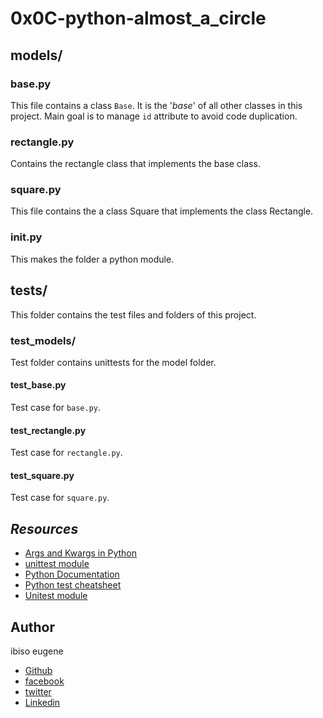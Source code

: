 # 0x0C-python-almost_a_circle


## models/

### base.py
This file contains a class ``` Base ```. It is the '*base*' of all other classes in this project. Main goal is to manage ``` id ``` attribute to avoid code duplication.

### rectangle.py
Contains the rectangle class that implements the base class. 

### square.py
This file contains the a class Square that implements the class Rectangle.

###  __init__.py
This makes the folder a python module.

## tests/
This folder contains the test files and folders of this project.

### test_models/
Test folder contains unittests for the model folder.

#### test_base.py
Test case  for ```base.py```.

#### test_rectangle.py
Test case for ```rectangle.py```.

#### test_square.py
Test case for ```square.py```.

## *Resources*

* [Args and Kwargs in Python](https://intranet.alxswe.com/rltoken/7gc6UzxSL81HcuAwklUbuQ)
* [unittest module](https://alx-intranet.hbtn.io/rltoken/soictNXCPE18ASL3INoeew)
* [Python Documentation](https://docs.python.org/)
* [Python test cheatsheet](https://intranet.alxswe.com/rltoken/uI9iskBCcNo5pc7j9Vy86A)
* [Unitest module](https://intranet.alxswe.com/rltoken/soictNXCPE18ASL3INoeew)

## Author
ibiso eugene
- [Github](https://github.com/IsGameliel)
- [facebook](https://www.facebook.com/Simvic226/)
- [twitter](https://mobile.twitter.com/ibiso_eugene)
- [Linkedin](https://www.linkedin.com/in/ibiso-eugene-466a93154/)